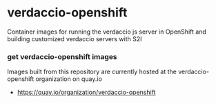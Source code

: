 # verdaccio-openshift

Container images for running the verdaccio js server in OpenShift and building customized verdaccio servers with S2I

### get verdaccio-openshift images
Images built from this repository are currently hosted at the verdaccio-openshift organization on quay.io
* https://quay.io/organization/verdaccio-openshift
